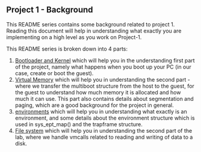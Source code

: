 ## Project 1 - Background

This README series contains some background related to project 1. Reading this document will help in understanding what exactly you are implementing on a high level as you work on Project-1.

This README series is broken down into 4 parts:
1. [Bootloader and Kernel](http://https://github.com/vijay03/cs378-f19/bootloader.md) which will help you in the understanding first part of the project, namely what happens when you boot up your PC (in our case, create or boot the guest).
2. [Virtual Memory](http://https://github.com/vijay03/cs378-f19/virtual_memory.md) which will help you in understanding the second part - where we transfer the multiboot structure from the host to the guest, for the guest to understand how much memory it is allocated and how much it can use. This part also contains details about segmentation and paging, which are a good background for the project in general.
3. [environments](http://https://github.com/vijay03/cs378-f19/environments.md) which will help you in understanding what exactly is an environment, and some details about the environment structure which is used in sys_ept_map() and the trapframe structure.
4. [File system](http://https://github.com/vijay03/cs378-f19/file_system.md) which will help you in understanding the second part of the lab, where we handle vmcalls related to reading and writing of data to a disk.

